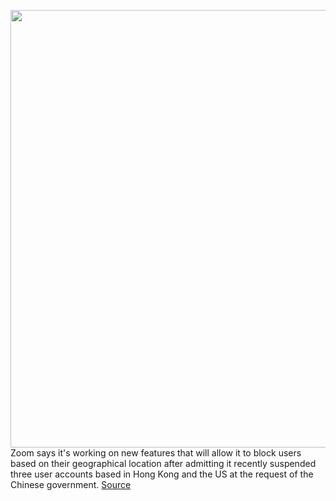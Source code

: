 <img src='https://cdn.vox-cdn.com/thumbor/QxzyR7h__YeaQSKBkFMazOELMKw=/0x0:2040x1360/1200x800/filters:focal(857x517:1183x843)/cdn.vox-cdn.com/uploads/chorus_image/image/66926639/acastro_200331_1777_zoom_0002.0.0.jpg' width='700px' /><br/>
Zoom says it's working on new features that will allow it to block users based on their geographical location after admitting it recently suspended three user accounts based in Hong Kong and the US at the request of the Chinese government.
<a href='https://www.theverge.com/2020/6/12/21288995/zoom-blocking-feature-chinese-government-censorship'> Source <a/>